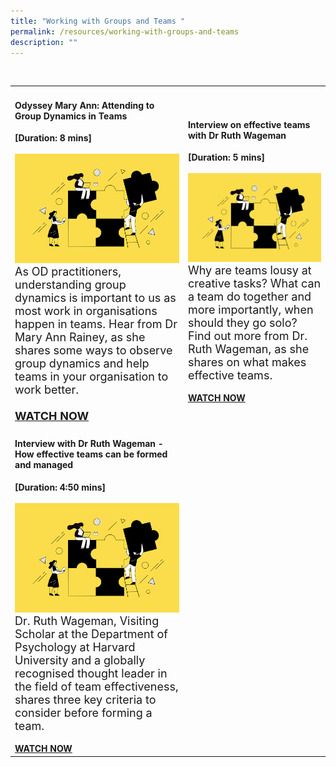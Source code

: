 ```yaml
---
title: "Working with Groups and Teams "
permalink: /resources/working-with-groups-and-teams
description: ""
---
```

<table><tr><td><h4>Odyssey Mary Ann: Attending to Group Dynamics in Teams</h4><strong>[Duration: 8 mins] </strong><br><br>
	    <img src="/images/Team%20Development.jpg" alt="employee engagement" width="350"><br><font size="4">As OD practitioners, understanding group dynamics is important to us as most work in organisations happen in teams. Hear from Dr Mary Ann Rainey, as she shares some ways to observe group dynamics and help teams in your organisation to work better.<br><br><a href ="https://vimeo.com/130939928"><strong>WATCH NOW</a></strong></td></td>
<td><h4>Interview on effective teams with Dr Ruth Wageman</h4><strong>[Duration: 5 mins] </strong><br><br>
	    <img src="/images/Team%20Development.jpg" alt="employee engagement" width="350"><br><font size="4">Why are teams lousy at creative tasks? What can a team do together and more importantly, when should they go solo? Find out more from Dr. Ruth Wageman,  as she shares on what makes effective teams.</font><BR><br><a href="https://vimeo.com/39463182 "> <STRONG>WATCH NOW</a></STRONG></td></tr>
<tr>
  <tr><td><h4>Interview with Dr Ruth Wageman - How effective teams can be formed and managed</h4><strong>[Duration: 4:50 mins] </strong><br><br>
	    <img src="/images/Team%20Development.jpg" alt="employee engagement" width="350"><br><font size="4">Dr. Ruth Wageman, Visiting Scholar at the Department of Psychology at Harvard University and a globally recognised thought leader in the field of team effectiveness, shares three key criteria to consider before forming a team. </font><br><br><a href="https://vimeo.com/39463181"><STRONG>WATCH NOW </a></STRONG></td>
  </tr></TABLE>